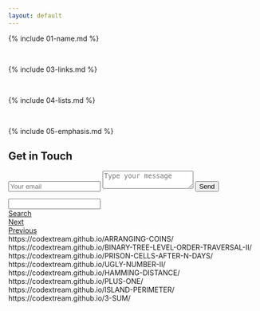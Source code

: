 ```yaml
---
layout: default
---
```


{% include 01-name.md %}

<br>

{% include 03-links.md %}

<br>

{% include 04-lists.md %}

<br>

{% include 05-emphasis.md %}

<html>
<div id="contact">
        <h2>Get in Touch</h2>
        <div id="contact-form">
                <form action="https://formspree.io/xjvajvzr" method="POST">
                <input type="hidden" name="_subject" value="Contact request from personal website" />
                <input type="email" name="_replyto" placeholder="Your email" required>
                <textarea name="message" placeholder="Type your message" required></textarea>
                <button type="submit">Send</button>
            </form>
        </div>
    </div>
</html>


<html xmlns="http://www.w3.org/1999/xhtml">
<head>
    <title></title>
    <style type="text/css">
        .highlighted
        {
            background-color: yellow;
        }
        .highlight
        {
            background-color: #fff34d;
            -moz-border-radius: 5px; /* FF1+ */
            -webkit-border-radius: 5px; /* Saf3-4 */
            border-radius: 5px; /* Opera 10.5, IE 9, Saf5, Chrome */
            -moz-box-shadow: 0 1px 4px rgba(0, 0, 0, 0.7); /* FF3.5+ */
            -webkit-box-shadow: 0 1px 4px rgba(0, 0, 0, 0.7); /* Saf3.0+, Chrome */
            box-shadow: 0 1px 4px rgba(0, 0, 0, 0.7); /* Opera 10.5+, IE 9.0 */
        }
        .highlight
        {
            padding: 1px 4px;
            margin: 0 -4px;
        }
    </style>
    <script src="https://ajax.googleapis.com/ajax/libs/jquery/1.11.1/jquery.min.js" type="text/javascript"></script>
    <script type="text/javascript">
        function searchAndHighlight(searchTerm, selector) {
            if (searchTerm) {               
                var selector = selector || "#realTimeContents"; //use body as selector if none provided
                var searchTermRegEx = new RegExp(searchTerm, "ig");
                var matches = $(selector).text().match(searchTermRegEx);
                if (matches != null && matches.length > 0) {
                    $('.highlighted').removeClass('highlighted'); //Remove old search highlights 
                    //Remove the previous matches
                    $span = $('#realTimeContents span');
                    $span.replaceWith($span.html());
                    if (searchTerm === "&") {
                        searchTerm = "&amp;";
                        searchTermRegEx = new RegExp(searchTerm, "ig");
                    }
                    $(selector).html($(selector).html().replace(searchTermRegEx, "<span class='match'>" + searchTerm + "</span>"));
                    $('.match:first').addClass('highlighted');
                    var i = 0;
                    $('.next_h').off('click').on('click', function () {
                        i++;
                        if (i >= $('.match').length) i = 0;
                        $('.match').removeClass('highlighted');
                        $('.match').eq(i).addClass('highlighted');
                        $('.ui-mobile-viewport').animate({
                            scrollTop: $('.match').eq(i).offset().top
                        }, 300);
                    });
                    $('.previous_h').off('click').on('click', function () {
                        i--;
                        if (i < 0) i = $('.match').length - 1;
                        $('.match').removeClass('highlighted');
                        $('.match').eq(i).addClass('highlighted');
                        $('.ui-mobile-viewport').animate({
                            scrollTop: $('.match').eq(i).offset().top
                        }, 300);
                    });
                    if ($('.highlighted:first').length) { //if match found, scroll to where the first one appears
                        $(window).scrollTop($('.highlighted:first').position().top);
                    }
                    return true;
                }
            }
            return false;
        }
        $(document).on('click', '.searchButtonClickText_h', function (event) {
            $(".highlighted").removeClass("highlighted").removeClass("match");
            if (!searchAndHighlight($('.textSearchvalue_h').val())) {
                alert("No results found");
            }
        });
    </script>
</head>
<body>
    <div class="searchContend_h">
        <div class="ui-grid-c">
            <div class="ui-block-a">
                <input name="text-12" id="text-12" value="" type="text" class="textSearchvalue_h" />
            </div>
            <div class="ui-block-b">
                <a href="#" class="searchButtonClickText_h">Search</a>
            </div>
            <div class="ui-block-c">
                <a href="#" class="next_h">Next</a>
            </div>
            <div class="ui-block-d">
                <a href="#" class="previous_h">Previous</a>
            </div>
            <div id="realTimeContents">
                https://codextream.github.io/ARRANGING-COINS/
                <br />
                https://codextream.github.io/BINARY-TREE-LEVEL-ORDER-TRAVERSAL-II/
                <br />
                https://codextream.github.io/PRISON-CELLS-AFTER-N-DAYS/
                <br />
                https://codextream.github.io/UGLY-NUMBER-II/
                <br />
                https://codextream.github.io/HAMMING-DISTANCE/
                <br />
                https://codextream.github.io/PLUS-ONE/
                <br />
                https://codextream.github.io/ISLAND-PERIMETER/
                <br />
                https://codextream.github.io/3-SUM/
                <br />
            </div>
        </div>
    </div>
</body>
</html>
